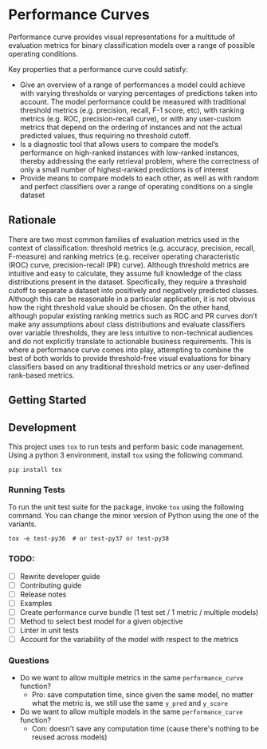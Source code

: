 # Performance Curves

Performance curve provides visual representations for a multitude of evaluation metrics for binary classification models over a range of possible operating conditions. 

Key properties that a performance curve could satisfy: 
- Give an overview of a range of performances a model could achieve with varying thresholds or varying percentages of predictions taken into account. The model performance could be measured with traditional threshold metrics (e.g. precision, recall, F-1 score, etc), with ranking metrics (e.g. ROC, precision-recall curve), or with any user-custom metrics that depend on the ordering of instances and not the actual predicted values, thus requiring no threshold cutoff. 
- Is a diagnostic tool that allows users to compare the model’s performance on high-ranked instances with low-ranked instances, thereby addressing the early retrieval problem, where the correctness of only a small number of highest-ranked predictions is of interest
- Provide means to compare models to each other, as well as with random and perfect classifiers over a range of operating conditions on a single dataset

## Rationale

There are two most common families of evaluation metrics used in the context of classification: threshold metrics (e.g. accuracy, precision, recall, F-measure) and ranking metrics (e.g. receiver operating characteristic (ROC) curve, precision-recall (PR) curve). Although threshold metrics are intuitive and easy to calculate, they assume full knowledge of the class distributions present in the dataset. Specifically, they require a threshold cutoff to separate a dataset into positively and negatively predicted classes. Although this can be reasonable in a particular application, it is not obvious how the right threshold value should be chosen. On the other hand, although popular existing ranking metrics such as ROC and PR curves don’t make any assumptions about class distributions and evaluate classifiers over variable thresholds, they are less intuitive to non-technical audiences and do not explicitly translate to actionable business requirements. 
This is where a performance curve comes into play, attempting to combine the best of both worlds to provide threshold-free visual evaluations for binary classifiers based on any traditional threshold metrics or any user-defined rank-based metrics. 

## Getting Started

## Development

This project uses `tox` to run tests and perform basic code management. Using a python 3 environment, install `tox`
using the following command.

```
pip install tox
```

### Running Tests

To run the unit test suite for the package, invoke `tox` using the following command. You can change the minor version
of Python using the one of the variants.

```
tox -e test-py36  # or test-py37 or test-py38
```

### TODO:
- [ ] Rewrite developer guide
- [ ] Contributing guide
- [ ] Release notes
- [ ] Examples
- [ ] Create performance curve bundle (1 test set / 1 metric / multiple models)
- [ ] Method to select best model for a given objective
- [ ] Linter in unit tests
- [ ] Account for the variability of the model with respect to the metrics

### Questions
- Do we want to allow multiple metrics in the same `performance_curve` function?
    - Pro: save computation time, since given the same model, no matter what the metric is, we still use the same `y_pred` and `y_score`
- Do we want to allow multiple models in the same `performance_curve` function?
    - Con: doesn't save any computation time (cause there's nothing to be reused across models)
  
